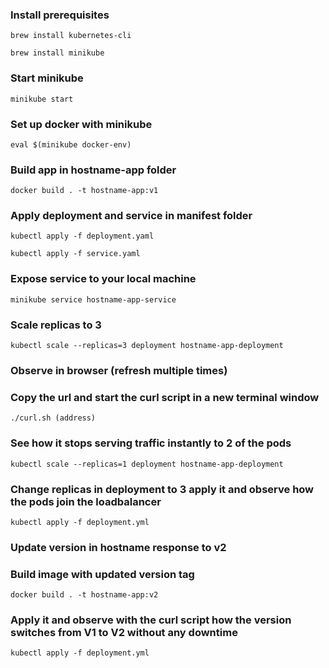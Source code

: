 ### Install prerequisites
`brew install kubernetes-cli`

`brew install minikube`

### Start minikube
`minikube start`

### Set up docker with minikube
`eval $(minikube docker-env)`

### Build app in hostname-app folder
`docker build . -t hostname-app:v1`

### Apply deployment and service in manifest folder
`kubectl apply -f deployment.yaml`

`kubectl apply -f service.yaml`

### Expose service to your local machine
`minikube service hostname-app-service`

### Scale replicas to 3
`kubectl scale --replicas=3 deployment hostname-app-deployment`

### Observe in browser (refresh multiple times)

### Copy the url and start the curl script in a new terminal window
`./curl.sh (address)`

### See how it stops serving traffic instantly to 2 of the pods
`kubectl scale --replicas=1 deployment hostname-app-deployment`

### Change replicas in deployment to 3 apply it and observe how the pods join the loadbalancer
`kubectl apply -f deployment.yml`

### Update version in hostname response to v2
### Build image with updated version tag
`docker build . -t hostname-app:v2`

### Apply it and observe with the curl script how the version switches from V1 to V2 without any downtime
`kubectl apply -f deployment.yml`
